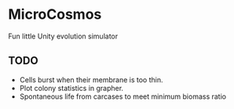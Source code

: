 # MicroCosmos
Fun little Unity evolution simulator


TODO
---
 - Cells burst when their membrane is too thin.
 - Plot colony statistics in grapher.
 - Spontaneous life from carcases to meet minimum biomass ratio